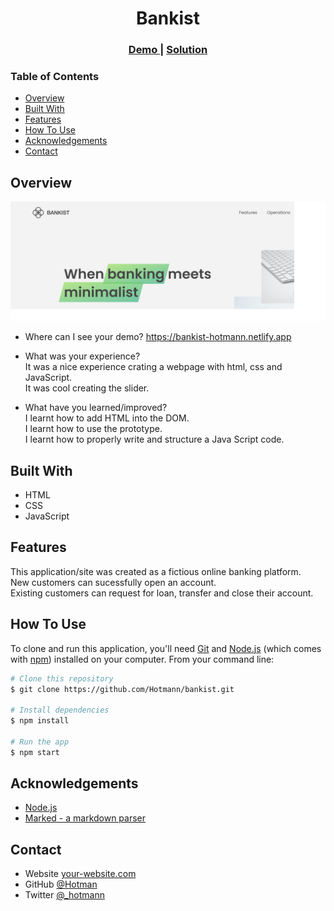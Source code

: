 <!-- Please update value in the {}  -->

<h1 align="center">Bankist</h1>

<div align="center">
  <h3>
    <a href="https://bankist-hotmann.netlify.app">
      Demo
    </a>
    <span> | </span>
    <a href="https://github.com/Hotmann/bankist.git">
      Solution
    </a>
  </h3>
</div>

<!-- TABLE OF CONTENTS -->

### Table of Contents

- [Overview](#overview)
- [Built With](#built-with)
- [Features](#features)
- [How To Use](#how-to-use)
- [Acknowledgements](#acknowledgements)
- [Contact](#contact)

<!-- OVERVIEW -->

## Overview

![screenshot](img/bankist.png)

- Where can I see your demo?
  https://bankist-hotmann.netlify.app

- What was your experience?  
  It was a nice experience crating a webpage with html, css and JavaScript.  
  It was cool creating the slider.

- What have you learned/improved?  
  I learnt how to add HTML into the DOM.  
  I learnt how to use the prototype.  
  I learnt how to properly write and structure a Java Script code.

## Built With

- HTML
- CSS
- JavaScript

## Features

<!-- List the features of your application or follow the template. Don't share the figma file here :) -->

This application/site was created as a fictious online banking platform.  
New customers can sucessfully open an account.  
Existing customers can request for loan, transfer and close their account.

## How To Use

<!-- Example: -->

To clone and run this application, you'll need [Git](https://git-scm.com) and [Node.js](https://nodejs.org/en/download/) (which comes with [npm](http://npmjs.com)) installed on your computer. From your command line:

```bash
# Clone this repository
$ git clone https://github.com/Hotmann/bankist.git

# Install dependencies
$ npm install

# Run the app
$ npm start
```

## Acknowledgements

<!-- This section should list any articles or add-ons/plugins that helps you to complete the project. This is optional but it will help you in the future. For example -->

- [Node.js](https://nodejs.org/)
- [Marked - a markdown parser](https://github.com/chjj/marked)

## Contact

- Website [your-website.com](https://{your-web-site-link})
- GitHub [@Hotman](https://github.com/Hotmann)
- Twitter [@\_hotmann](https://twitter.com/_Hotmann)
